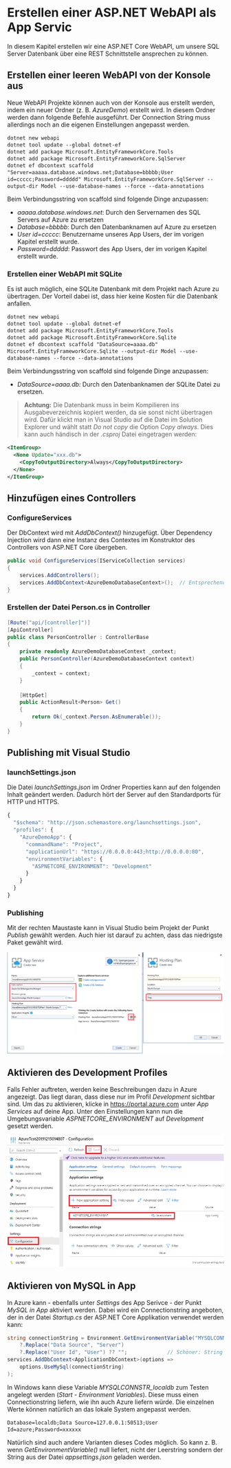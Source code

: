 # Erstellen einer ASP.NET WebAPI als App Servic

In diesem Kapitel erstellen wir eine ASP.NET Core WebAPI, um unsere SQL Server Datenbank über eine 
REST Schnittstelle ansprechen zu können.

## Erstellen einer leeren WebAPI von der Konsole aus

Neue WebAPI Projekte können auch von der Konsole aus erstellt werden, indem ein neuer Ordner (z. B. *AzureDemo*)
erstellt wird. In diesem Ordner werden dann folgende Befehle ausgeführt. Der Connection String muss
allerdings noch an die eigenen Einstellungen angepasst werden.

```text
dotnet new webapi
dotnet tool update --global dotnet-ef
dotnet add package Microsoft.EntityFrameworkCore.Tools
dotnet add package Microsoft.EntityFrameworkCore.SqlServer
dotnet ef dbcontext scaffold "Server=aaaaa.database.windows.net;Database=bbbbb;User id=ccccc;Password=ddddd" Microsoft.EntityFrameworkCore.SqlServer --output-dir Model --use-database-names --force --data-annotations
```

Beim Verbindungsstring von scaffold sind folgende Dinge anzupassen:

- *aaaaa.database.windows.net*: Durch den Servernamen des SQL Servers auf Azure zu ersetzen
- *Database=bbbbb*: Durch den Datenbanknamen auf Azure zu ersetzen
- *User id=ccccc*:  Benutzername unseres App Users, der im vorigen Kapitel erstellt wurde.
- *Password=ddddd*: Passwort des App Users, der im vorigen Kapitel erstellt wurde.

### Erstellen einer WebAPI mit SQLite

Es ist auch möglich, eine SQLite Datenbank mit dem Projekt nach Azure zu übertragen. Der Vorteil dabei
ist, dass hier keine Kosten für die Datenbank anfallen.

```text
dotnet new webapi
dotnet tool update --global dotnet-ef
dotnet add package Microsoft.EntityFrameworkCore.Tools
dotnet add package Microsoft.EntityFrameworkCore.Sqlite
dotnet ef dbcontext scaffold "DataSource=aaaa.db" Microsoft.EntityFrameworkCore.Sqlite --output-dir Model --use-database-names --force --data-annotations
```

Beim Verbindungsstring von scaffold sind folgende Dinge anzupassen:

- *DataSource=aaaa.db:* Durch den Datenbanknamen der SQLite Datei zu ersetzen.

> **Achtung:** Die Datenbank muss in beim Kompilieren ins Ausgabeverzeichnis kopiert werden, da sie
> sonst nicht übertragen wird. Dafür klickt man in Visual Studio auf die Datei im Solution Explorer
> und wählt statt *Do not copy* die Option *Copy always*. Dies kann auch händisch in der *.csproj*
> Datei eingetragen werden:

```xml
<ItemGroup>
  <None Update="xxx.db">
    <CopyToOutputDirectory>Always</CopyToOutputDirectory>
  </None>
</ItemGroup>
```

## Hinzufügen eines Controllers

### ConfigureServices

Der DbContext wird mit *AddDbContext()* hinzugefügt. Über Dependency Injection wird dann eine Instanz
des Contextes im Konstruktor des Controllers von ASP.NET Core übergeben.

```c#
public void ConfigureServices(IServiceCollection services)
{
    services.AddControllers();
    services.AddDbContext<AzureDemoDatabaseContext>();  // Entsprechendes using eintragen!
}
```

### Erstellen der Datei Person.cs in Controller

```c#
[Route("api/[controller]")]
[ApiController]
public class PersonController : ControllerBase
{
    private readonly AzureDemoDatabaseContext _context;
    public PersonController(AzureDemoDatabaseContext context)
    {
        _context = context;
    }

    [HttpGet]
    public ActionResult<Person> Get()
    {
        return Ok(_context.Person.AsEnumerable());
    }
}
```

## Publishing mit Visual Studio

### launchSettings.json

Die Datei *launchSettings.json* im Ordner Properties kann auf den folgenden Inhalt geändert werden.
Dadurch hört der Server auf den Standardports für HTTP und HTTPS.

```js
{
  "$schema": "http://json.schemastore.org/launchsettings.json",
  "profiles": {
    "AzureDemoApp": {
      "commandName": "Project",
      "applicationUrl": "https://0.0.0.0:443;http://0.0.0.0:80",
      "environmentVariables": {
        "ASPNETCORE_ENVIRONMENT": "Development"
      }
    }
  }
}

```

### Publishing

Mit der rechten Maustaste kann in Visual Studio beim Projekt der Punkt *Publish* gewählt werden.
Auch hier ist darauf zu achten, dass das niedrigste Paket gewählt wird.

![](vs_publish_settings.png)

## Aktivieren des Development Profiles

Falls Fehler auftreten, werden keine Beschreibungen dazu in Azure angezeigt. Das liegt daran, dass diese
nur im Profil *Development* sichtbar sind. Um das zu aktivieren, klicke in https://portal.azure.com
unter *App Services* auf deine App. Unter den Einstellungen kann nun die Umgebungsvariable
*ASPNETCORE_ENVIRONMENT* auf *Development* gesetzt werden.

![](azure_settings.png)

## Aktivieren von MySQL in App

In Azure kann - ebenfalls unter *Settings* des App Serivce - der Punkt *MySQL in App* aktiviert
werden. Dabei wird ein Connectionstring angeboten, der in der Datei *Startup.cs* der ASP.NET
Core Applikation verwendet werden kann:

```c#
string connectionString = Environment.GetEnvironmentVariable("MYSQLCONNSTR_localdb")
    ?.Replace("Data Source", "Server")
    ?.Replace("User Id", "User") ?? "";             // Schöner: String aus appsettings.json statt ""
services.AddDbContext<ApplicationDbContext>(options =>  
    options.UseMySql(connectionString)
);
```

In Windows kann diese Variable *MYSQLCONNSTR_localdb* zum Testen angelegt werden (*Start* -
*Environment Variables*). Diese muss einen Connectionstring liefern, wie ihn auch Azure liefern würde.
Die einzelnen Werte können natürlich an das lokale System angepasst werden.

```text
Database=localdb;Data Source=127.0.0.1:50513;User Id=azure;Password=xxxxxx
```

Natürlich sind auch andere Varianten dieses Codes möglich. So kann z. B. wenn *GetEnvironmentVariable()*
null liefert, nicht der Leerstring sondern der String aus der Datei *appsettings.json* geladen werden.
